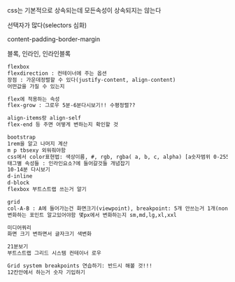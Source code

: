 css는 기본적으로 상속되는데 모든속성이 상속되지는 않는다

선택자가 많다(selectors 심화)

content-padding-border-margin

블록, 인라인, 인라인블록



```html
flexbox
flexdirection : 컨테이너에 주는 옵션
장점 : 가운데정렬할 수 있다(justify-content, align-content)
어떤값을 가질 수 있는지

flex에 적용하는 속성
flex-grow : 그로우 5분-6분다시보기!! 수평정렬??

align-items랑 align-self
flex-end 등 주면 어떻게 변하는지 확인할 것

bootstrap
1rem을 알고 나머지 계산
m p tbsexy 외워줘야함
css에서 color표현법: 색상이름, #, rgb, rgba( a, b, c, alpha) [a숫자범위 0-255]
태그별 속성들 : 인라인요소?에 들어갈것들 개념잡기
10-14분 다시보기
d-inline
d-block
flexbox 부트스트랩 쓰는거 알기

grid
col-A-B : A에 들어가는건 화면크기(viewpoint), breakpoint: 5개 안쓰는거 1개(none)
변화하는 포인트 알고있어야함 몇px에서 변화하는지 sm,md,lg,xl,xxl

미디어쿼리
화면 크기 변하면서 글자크기 색변화

21분보기
부트스트랩 그리드 시스템 컨테이너 로우

Grid system breakpoints 연습하기: 반드시 해볼 것!!!
12칸안에서 하는거 숫자 기입하기








```

